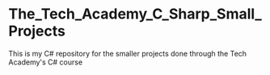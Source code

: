 # The_Tech_Academy_C_Sharp_Small_Projects
This is my C# repository for the smaller projects done through the Tech Academy's C# course
